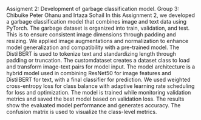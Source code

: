 Assigment 2: Development of garbage classification model.
Group 3:  Chibuike Peter Ohanu and Irtaza Sohail 
In this Assignment 2, we developed a garbage classification model that combines image and text data using PyTorch. The garbage dataset is organized into train, validation, and test. This is to ensure consistent image dimensions through padding and resizing.
We applied image augmentations and normalization to enhance model generalization and compatibility with a pre-trained model.
The DistilBERT is used to tokenize text and standardizing length through padding or truncation.
The customdataset creates a dataset class to load and transform image-text pairs for model input.
The model architecture is a hybrid model used in combining ResNet50 for image features and DistilBERT for text, with a final classifier for prediction.
We used weighted cross-entropy loss for class balance with adaptive learning rate scheduling for loss and optimization. 
The model is trained while monitoring validation metrics and saved the best model based on validation loss. 
The results show the evaluated model performance and generates accuracy. The confusion matrix is used to visualize the class-level metrics.
